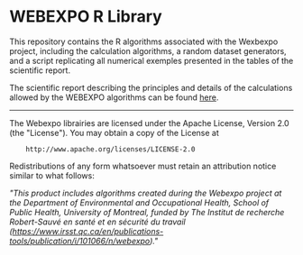 # WEBEXPO R Library

This repository contains the R algorithms associated with the Wexbexpo project, including the calculation algorithms, a random dataset generators, and a script replicating all numerical exemples presented in the tables of the scientific report.

The scientific report describing the principles and details of the calculations allowed by the WEBEXPO algorithms can be found [here](https://www.irsst.qc.ca/publications-et-outils/publication/i/101066/n/webexpo).

-----------------------------------------------------------------------------------------------------

 The Webexpo librairies are licensed under the Apache License, Version 2.0 (the "License"). You may obtain a copy of the License at

        http://www.apache.org/licenses/LICENSE-2.0

Redistributions of any form whatsoever must retain an attribution notice similar to what follows:

<i>"This product includes algorithms created during the Webexpo project at the Department of Environmental and Occupational Health, School of Public Health, University of Montreal, funded by The Institut de recherche Robert-Sauvé en santé et en sécurité du travail (https://www.irsst.qc.ca/en/publications-tools/publication/i/101066/n/webexpo)."</i>
